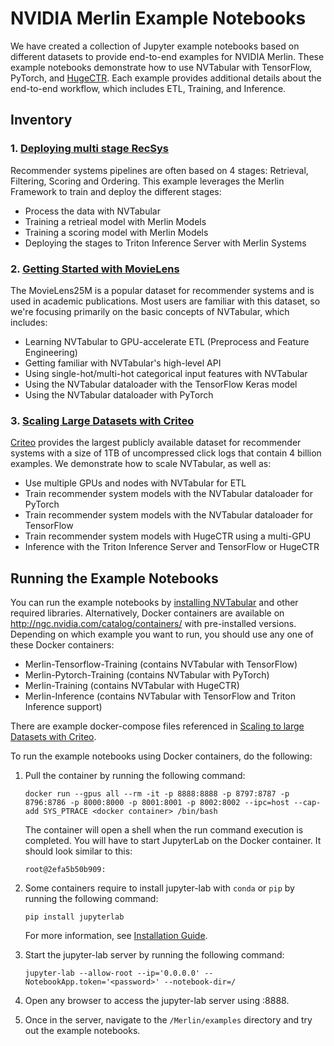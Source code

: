 # NVIDIA Merlin Example Notebooks

We have created a collection of Jupyter example notebooks based on different datasets to provide end-to-end examples for NVIDIA Merlin. These example notebooks demonstrate how to use NVTabular with TensorFlow, PyTorch, and [HugeCTR](https://github.com/NVIDIA/HugeCTR). Each example provides additional details about the end-to-end workflow, which includes ETL, Training, and Inference.

## Inventory

### 1. [Deploying multi stage RecSys](./Deploying-multi-stage-RecSys/)

Recommender systems pipelines are often based on 4 stages: Retrieval, Filtering, Scoring and Ordering. This example leverages the Merlin Framework to train and deploy the different stages:
- Process the data with NVTabular
- Training a retrieal model with Merlin Models
- Training a scoring model with Merlin Models
- Deploying the stages to Triton Inference Server with Merlin Systems

### 2. [Getting Started with MovieLens](https://github.com/NVIDIA-Merlin/Merlin/tree/main/examples/getting-started-movielens)

The MovieLens25M is a popular dataset for recommender systems and is used in academic publications. Most users are familiar with this dataset, so we're focusing primarily on the basic concepts of NVTabular, which includes:
- Learning NVTabular to GPU-accelerate ETL (Preprocess and Feature Engineering)
- Getting familiar with NVTabular's high-level API
- Using single-hot/multi-hot categorical input features with NVTabular
- Using the NVTabular dataloader with the TensorFlow Keras model
- Using the NVTabular dataloader with PyTorch

### 3. [Scaling Large Datasets with Criteo](https://github.com/NVIDIA-Merlin/Merlin/tree/main/examples/scaling-criteo)

[Criteo](https://ailab.criteo.com/download-criteo-1tb-click-logs-dataset/) provides the largest publicly available dataset for recommender systems with a size of 1TB of uncompressed click logs that contain 4 billion examples. We demonstrate how to scale NVTabular, as well as:
- Use multiple GPUs and nodes with NVTabular for ETL
- Train recommender system models with the NVTabular dataloader for PyTorch
- Train recommender system models with the NVTabular dataloader for TensorFlow
- Train recommender system models with HugeCTR using a multi-GPU
- Inference with the Triton Inference Server and TensorFlow or HugeCTR

## Running the Example Notebooks

You can run the example notebooks by [installing NVTabular](https://github.com/NVIDIA/NVTabular#installation) and other required libraries. Alternatively, Docker containers are available on http://ngc.nvidia.com/catalog/containers/ with pre-installed versions. Depending on which example you want to run, you should use any one of these Docker containers:
- Merlin-Tensorflow-Training (contains NVTabular with TensorFlow)
- Merlin-Pytorch-Training (contains NVTabular with PyTorch)
- Merlin-Training (contains NVTabular with HugeCTR)
- Merlin-Inference (contains NVTabular with TensorFlow and Triton Inference support)

There are example docker-compose files referenced in [Scaling to large Datasets with Criteo](https://github.com/NVIDIA-Merlin/Merlin/tree/main/examples/scaling-criteo).

To run the example notebooks using Docker containers, do the following:

1. Pull the container by running the following command:
   ```
   docker run --gpus all --rm -it -p 8888:8888 -p 8797:8787 -p 8796:8786 -p 8000:8000 -p 8001:8001 -p 8002:8002 --ipc=host --cap-add SYS_PTRACE <docker container> /bin/bash
   ```

   The container will open a shell when the run command execution is completed. You will have to start JupyterLab on the Docker container. It should look similar to this:
   ```
   root@2efa5b50b909:
   ```
   
2. Some containers require to install jupyter-lab with `conda` or `pip` by running the following command:
   ```
   pip install jupyterlab
   ```
   
   For more information, see [Installation Guide](https://jupyterlab.readthedocs.io/en/stable/getting_started/installation.html).

3. Start the jupyter-lab server by running the following command:
   ```
   jupyter-lab --allow-root --ip='0.0.0.0' --NotebookApp.token='<password>' --notebook-dir=/
   ```

4. Open any browser to access the jupyter-lab server using <MachineIP>:8888.

5. Once in the server, navigate to the ```/Merlin/examples``` directory and try out the example notebooks.

